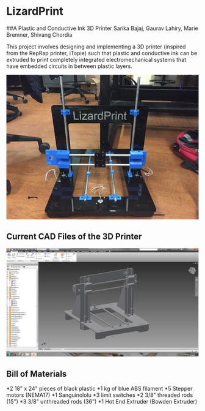 # LizardPrint
##A Plastic and Conductive Ink 3D Printer
Sarika Bajaj, Gaurav Lahiry, Marie Bremner, Shivang Chordia 

This project involves designing and implementing a 3D printer (inspired from the RepRap printer, iTopie) such that plastic and conductive ink can be extruded to print completely integrated electromechanical systems that have embedded circuits in between plastic layers. 

![alt text](IMG_9564.jpeg)

## Current CAD Files of the 3D Printer

![alt text](CurrentAssemblyPhoto.png)

## Bill of Materials
*2 18" x 24" pieces of black plastic
*1 kg of blue ABS filament
*5 Stepper motors (NEMA17) 
*1 Sanguinololu
*3 limit switches
*2 3/8" threaded rods (15")
*3 3/8" unthreaded rods (36")
*1 Hot End Extruder (Bowden Extruder) 

